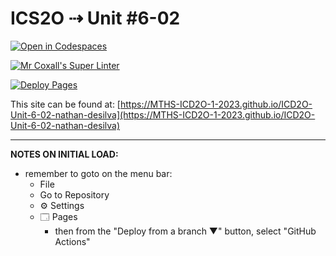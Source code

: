 # ICS2O ⇢ Unit #6-02

[![Open in Codespaces](https://classroom.github.com/assets/launch-codespace-7f7980b617ed060a017424585567c406b6ee15c891e84e1186181d67ecf80aa0.svg)](https://classroom.github.com/open-in-codespaces?assignment_repo_id=15084015)

[![Mr Coxall's Super Linter](https://github.com/MTHS-ICD2O-1-2023/ICD2O-Unit-6-02-nathan-desilva/workflows/Mr%20Coxall's%20Super%20Linter/badge.svg)](https://github.com/MTHS-ICD2O-1-2023/ICD2O-Unit-6-02-nathan-desilva/actions)

[![Deploy Pages](https://github.com/MTHS-ICD2O-1-2023/ICD2O-Unit-6-02-nathan-desilva/workflows/Deploy%20Pages/badge.svg)](https://github.com/MTHS-ICD2O-1-2023/ICD2O-Unit-6-02-nathan-desilva/actions)

This site can be found at: [https://MTHS-ICD2O-1-2023.github.io/ICD2O-Unit-6-02-nathan-desilva](https://MTHS-ICD2O-1-2023.github.io/ICD2O-Unit-6-02-nathan-desilva)

---

**NOTES ON INITIAL LOAD:**
- remember to goto on the menu bar:
  - File
  - Go to Repository
  - ⚙ Settings
  - 🗔 Pages
    - then from the "Deploy from a branch ▼" button, select "GitHub Actions"
